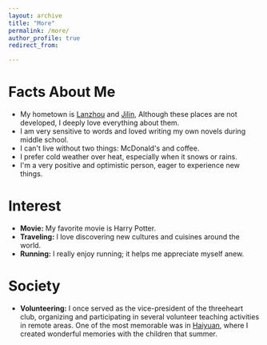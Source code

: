 ```yaml
---
layout: archive
title: "More"
permalink: /more/
author_profile: true
redirect_from:

---
```


# Facts About Me


- My hometown is [Lanzhou](https://en.wikipedia.org/wiki/Lanzhou) and [Jilin](https://en.wikipedia.org/wiki/Jilin), Although these places are not developed, I deeply love everything about them.
- I am very sensitive to words and loved writing my own novels during middle school.
- I can't live without two things: McDonald's and coffee.
- I prefer cold weather over heat, especially when it snows or rains.
- I'm a very positive and optimistic person, eager to experience new things.


# Interest

- **Movie:** My favorite movie is Harry Potter.
- **Traveling:** I love discovering new cultures and cuisines around the world.
- **Running:** I really enjoy running; it helps me appreciate myself anew.
# Society

- **Volunteering:** I once served as the vice-president of the threeheart club, organizing and participating in several volunteer teaching activities in remote areas. One of the most memorable was in [Haiyuan](https://en.wikipedia.org/wiki/Haiyuan_County), where I created wonderful memories with the children that summer.
